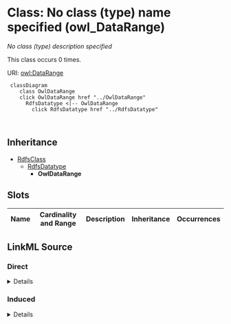 

# Class: No class (type) name specified (owl_DataRange)


_No class (type) description specified_






This class occurs 0 times.


URI: [owl:DataRange](http://www.w3.org/2002/07/owl#DataRange)






```mermaid
 classDiagram
    class OwlDataRange
    click OwlDataRange href "../OwlDataRange"
      RdfsDatatype <|-- OwlDataRange
        click RdfsDatatype href "../RdfsDatatype"
      
      
```





## Inheritance
* [RdfsClass](../classes/RdfsClass.md)
    * [RdfsDatatype](../classes/RdfsDatatype.md)
        * **OwlDataRange**



## Slots

| Name | Cardinality and Range | Description | Inheritance | Occurrences |
| ---  | --- | --- | --- | --- |














## LinkML Source

<!-- TODO: investigate https://stackoverflow.com/questions/37606292/how-to-create-tabbed-code-blocks-in-mkdocs-or-sphinx -->

### Direct

<details>

```yaml
name: owl_DataRange
conforms_to: No schema conformance document specified
annotations:
  count:
    tag: count
    value: 0
description: No class (type) description specified
title: No class (type) name specified
from_schema: spatial-kg
rank: 1000
is_a: rdfs_Datatype
class_uri: owl:DataRange

```
</details>

### Induced

<details>

```yaml
name: owl_DataRange
conforms_to: No schema conformance document specified
annotations:
  count:
    tag: count
    value: 0
description: No class (type) description specified
title: No class (type) name specified
from_schema: spatial-kg
rank: 1000
is_a: rdfs_Datatype
class_uri: owl:DataRange

```
</details>